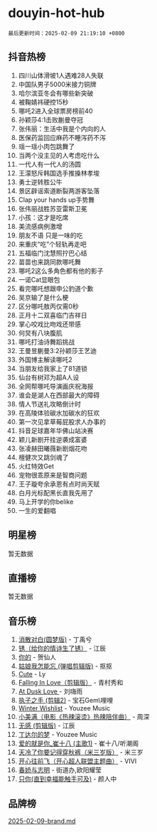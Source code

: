 # douyin-hot-hub

`最后更新时间：2025-02-09 21:19:10 +0800`

## 抖音热榜

1. 四川山体滑坡1人遇难28人失联
1. 中国队男子5000米接力铜牌
1. 哈尔滨亚冬会有哪些新突破
1. 被鞠婧祎硬控15秒
1. 哪吒2进入全球票房榜前40
1. 孙颖莎4:1击败蒯曼夺冠
1. 张伟丽：生活中我是个内向的人
1. 医保药监回应麻药不睡泻药不泻
1. 瑶一瑶小肉包跳舞了
1. 当两个没主见的人考虑吃什么
1. 一代人有一代人的汤圆
1. 王濛怒斥韩国选手推搡林孝埈
1. 勇士逆转胜公牛
1. 景区辟谣索道断裂两游客坠落
1. Clap your hands up手势舞
1. 张伟丽战胜苏亚雷斯卫冕
1. 小孩：这才是吃席
1. 美流感病例激增
1. 朋友不语 只是一味的吃
1. 来重庆“吃”个轻轨再走吧
1. 五福临门沈慧照拧巴心结
1. 苗苗也来跳同款哪吒舞
1. 哪吒2这么多角色都有他的影子
1. 一诺Cat显眼包
1. 看完哪吒想跟申公豹道个歉
1. 吴京输了是什么梗
1. 区分哪吒敖丙仅需0秒
1. 正月十二双喜临门吉祥日
1. 掌心咬戏比吻戏还带感
1. 何炅有八块腹肌
1. 哪吒打油诗舞蹈挑战
1. 王曼昱蒯曼3:2孙颖莎王艺迪
1. 外国博主解读哪吒2
1. 当朋友给我家上了81道锁
1. 仙台有树邓为超A人设
1. 全网帮哪吒导演画庆祝海报
1. 谁会是湖人在西部最大的障碍
1. 情人节送礼攻略倒计时
1. 在高陵体验碳水加碳水的狂欢
1. 第一次见拿草莓屁股求人办事的
1. 抖音足球嘉年华佛山站决赛
1. 颖儿新剧开挂逆袭成富婆
1. 张凌赫田曦薇新剧烟花吻
1. 檀健次又跳剑魂了
1. 火红特效Get
1. 宠物很乖原来是智商问题
1. 王子璇夸余承恩有点时尚天赋
1. 白月光标配黑长直我先用了
1. 马上开学的你belike
1. 一生的爱翻唱

## 明星榜

暂无数据

## 直播榜

暂无数据

## 音乐榜

1. [消散对白(圆梦版)](https://sf5-hl-cdn-tos.douyinstatic.com/obj/tos-cn-ve-2774/og4jB5I5IizzoZVAAAzWgBMAsMDWoArfwBOiFs) - 丁禹兮
1. [锈（给你的情诗生了锈）](https://sf5-hl-cdn-tos.douyinstatic.com/obj/tos-cn-ve-2774/o8a1PBtVqIYbPEGK6e5A4egedVMdm3fCIz6bbE) - 江辰
1. [你的](https://sf5-hl-cdn-tos.douyinstatic.com/obj/tos-cn-ve-2774/oYuIeKf42jB7sEV6B2upMdpYAgfrQWj0FeRegh) - 贺仙人
1. [姑娘我怎能忘 (弹唱剪辑版)](https://sf5-hl-cdn-tos.douyinstatic.com/obj/tos-cn-ve-2774/okamwrBGEMz6illuEofAsMV4yzF5tVWbBiA5AI) - 抠抠
1. [Cute](https://sf5-hl-cdn-tos.douyinstatic.com/obj/tos-cn-ve-2774/o4IbIzHWKAAB4wsS5qMBRiiAlEBGTpQRNfFvuo) - Ly
1. [Falling In Love（剪辑版）](https://sf5-hl-cdn-tos.douyinstatic.com/obj/tos-cn-ve-2774/o8ajpA8zzgBPahbBIO8AcKGBLJezFCRd1wfP9f) - 青村秀和
1. [ At Dusk  Love ](https://sf5-hl-cdn-tos.douyinstatic.com/obj/tos-cn-ve-2774/o8CrpCf5CaYgI4ZrtQgMQAFEfuGqNnRSDQAPBc) - 刘嗨雨
1. [执子之手 (剪辑2)](https://sf5-hl-cdn-tos.douyinstatic.com/obj/tos-cn-ve-2774/oUoZLQjCc31XzqsBnBQUNgeKtYPBcgbFDwtfcu) - 宝石Gem\哩哩
1. [Winter Wishlist](https://sf5-hl-cdn-tos.douyinstatic.com/obj/tos-cn-ve-2774/oIIgUOeamCFCVAzxN6MFRLIBlLGpUqQxeeHrLE) - Youzee Music
1. [小美满（电影《热辣滚烫》热辣陪伴曲）](https://sf5-hl-cdn-tos.douyinstatic.com/obj/tos-cn-ve-2774/o0GAn2lSgfZIDUgtevCGDQYnFg4CwnrBaxbTZL) - 周深
1. [无感 (剪辑版)](https://sf5-hl-cdn-tos.douyinstatic.com/obj/tos-cn-ve-2774/o0eIsUzJBDlQaQFC5OFlgbMEZC1TFYBftOBn6p) - 江辰
1. [丁达尔的梦](https://sf5-hl-cdn-tos.douyinstatic.com/obj/tos-cn-ve-2774/oMU3WirUZBVQkAC9ccG5P2IQirziZM2RTInUY) - Youzee Music
1. [爱的就是你_崔十八 (主歌1)](https://sf5-hl-cdn-tos.douyinstatic.com/obj/tos-cn-ve-2774/oI5BO5DhFZ6UTcNCnZaOCBLtZ7WIMQGfgnXf5E) - 崔十八/听潮阁
1. [天冷了你要记得穿秋裤（米三岁版）](https://sf5-hl-cdn-tos.douyinstatic.com/obj/tos-cn-ve-2774/oQlIwVIDWiZ6BQilAorS7MA0AgCkQDvcZAdm1) - 米三岁
1. [开心往前飞（开心超人联盟主题曲）](https://sf5-hl-cdn-tos.douyinstatic.com/obj/tos-cn-ve-2774/9d8fb7c82cf1421fb93a9fe925275e0a) - VIVI
1. [春娇与志明](https://sf5-hl-cdn-tos.douyinstatic.com/obj/tos-cn-ve-2774/e530d8fceb7044b39707d7f9ff54add1) - 街道办,欧阳耀莹
1. [只你(直到幸福能触手可及)](https://sf5-hl-cdn-tos.douyinstatic.com/obj/tos-cn-ve-2774/o0lBkRDzFTeaVSUz3ZZSCBVtZ5DIMQGfgmEAuE) - 颜人中

## 品牌榜

[2025-02-09-brand.md](2025-02-09-brand.md)
